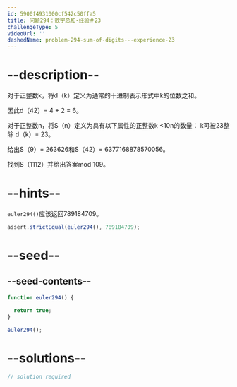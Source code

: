 ```yaml
---
id: 5900f4931000cf542c50ffa5
title: 问题294：数字总和-经验＃23
challengeType: 5
videoUrl: ''
dashedName: problem-294-sum-of-digits---experience-23
---
```


# --description--

对于正整数k，将d（k）定义为通常的十进制表示形式中k的位数之和。

因此d（42）= 4 + 2 = 6。

对于正整数n，将S（n）定义为具有以下属性的正整数k &lt;10n的数量： k可被23整除 d（k）= 23。

给出S（9）= 263626和S（42）= 6377168878570056。

找到S（1112）并给出答案mod 109。

# --hints--

`euler294()`应该返回789184709。

```js
assert.strictEqual(euler294(), 789184709);
```

# --seed--

## --seed-contents--

```js
function euler294() {

  return true;
}

euler294();
```

# --solutions--

```js
// solution required
```
